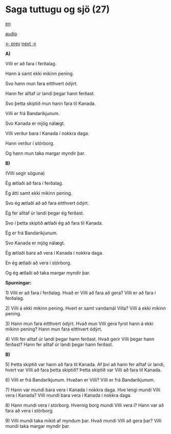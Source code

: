 # Saga tuttugu og sjö (27)

[en](../en/story_27.md)

[audio](../audio/story_27.mp3)

[← prev](../is/story_26.md)
[next →](../is/story_28.md)

**A)**

Villi er að fara í ferðalag.

Hann á samt ekki mikinn pening.

Svo hann mun fara eitthvert ódýrt.

Hann fer alltaf úr landi þegar hann ferðast.

Svo þetta skiptið mun hann fara til Kanada.

Villi er frá Bandaríkjunum.

Svo Kanada er mjög nálægt.

Villi verður bara í Kanada í nokkra daga.

Hann verður í stórborg.

Og hann mun taka margar myndir þar.

**B)**

(Villi segir söguna)

Ég ætlaði að fara í ferðalag.

Ég átti samt ekki mikinn pening.

Svo ég ætlaði að að fara eitthvert ódýrt.

Ég fer alltaf úr landi þegar ég ferðast.

Svo í þetta skiptið ætlaði ég að fara til Kanada.

Ég er frá Bandaríkjunum.

Svo Kanada er mjög nálægt.

Ég ætlaði bara að vera í Kanada í nokkra daga.

En ég ætlaði að vera í stórborg.

Og ég ætlaði að taka margar myndir þar.

**Spurningar:**

1\) Villi er að fara í ferðalag. Hvað er Villi að fara að gera? Villi er
að fara í ferðalag.

2\) Villi á ekki mikinn pening. Hvert er samt vandamál Villa? Villi á
ekki mikinn pening.

3\) Hann mun fara eitthvert ódýrt. Hvað mun Villi gera fyrst hann á ekki
mikinn pening? Hann mun fara eitthvert ódýrt.

4\) Villi fer alltaf úr landi þegar hann ferðast. Hvað gerir Villi þegar
hann ferðast? Hann fer alltaf úr landi þegar hann ferðast.

**B)**

5\) Þetta skiptið var hann að fara til Kanada. Af því að hann fer alltaf
úr landi, hvert var Villi að fara þetta skiptið? Þetta skiptið var Villi
að fara til Kanada.

6\) Villi er frá Bandaríkjunum. Hvaðan er Villi? Villi er frá
Bandaríkjunum.

7\) Hann var mundi bara vera í Kanada í nokkra daga. Hve lengi mundi
Villi vera í Kanada? Villi mundi bara vera í Kanada í nokkra daga.

8\) Hann mundi vera í stórborg. Hvernig borg mundi Villi vera í? Hann
var að fara að vera í stórborg.

9\) Villi mundi taka mikið af myndum þar. Hvað mundi Villi að gera þar?
Villi mundi taka margar myndir þar.
